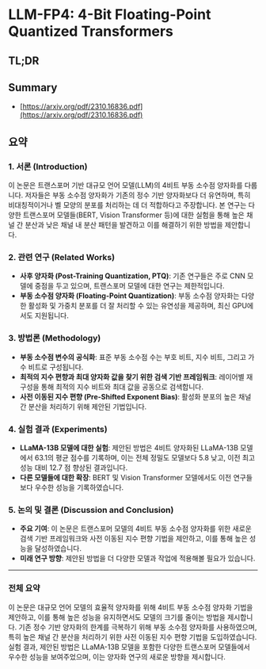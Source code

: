 # LLM-FP4: 4-Bit Floating-Point Quantized Transformers
## TL;DR
## Summary
- [https://arxiv.org/pdf/2310.16836.pdf](https://arxiv.org/pdf/2310.16836.pdf)

## 요약

### 1. 서론 (Introduction)

이 논문은 트랜스포머 기반 대규모 언어 모델(LLM)의 4비트 부동 소수점 양자화를 다룹니다. 저자들은 부동 소수점 양자화가 기존의 정수 기반 양자화보다 더 유연하며, 특히 비대칭적이거나 벨 모양의 분포를 처리하는 데 더 적합하다고 주장합니다. 본 연구는 다양한 트랜스포머 모델들(BERT, Vision Transformer 등)에 대한 실험을 통해 높은 채널 간 분산과 낮은 채널 내 분산 패턴을 발견하고 이를 해결하기 위한 방법을 제안합니다.

### 2. 관련 연구 (Related Works)

- **사후 양자화 (Post-Training Quantization, PTQ)**: 기존 연구들은 주로 CNN 모델에 중점을 두고 있으며, 트랜스포머 모델에 대한 연구는 제한적입니다.
- **부동 소수점 양자화 (Floating-Point Quantization)**: 부동 소수점 양자화는 다양한 활성화 및 가중치 분포를 더 잘 처리할 수 있는 유연성을 제공하며, 최신 GPU에서도 지원됩니다.

### 3. 방법론 (Methodology)

- **부동 소수점 변수의 공식화**: 표준 부동 소수점 수는 부호 비트, 지수 비트, 그리고 가수 비트로 구성됩니다.
- **최적의 지수 편향과 최대 양자화 값을 찾기 위한 검색 기반 프레임워크**: 레이어별 재구성을 통해 최적의 지수 비트와 최대 값을 공동으로 검색합니다.
- **사전 이동된 지수 편향 (Pre-Shifted Exponent Bias)**: 활성화 분포의 높은 채널 간 분산을 처리하기 위해 제안된 기법입니다.

### 4. 실험 결과 (Experiments)

- **LLaMA-13B 모델에 대한 실험**: 제안된 방법은 4비트 양자화된 LLaMA-13B 모델에서 63.1의 평균 점수를 기록하며, 이는 전체 정밀도 모델보다 5.8 낮고, 이전 최고 성능 대비 12.7 점 향상된 결과입니다.
- **다른 모델들에 대한 확장**: BERT 및 Vision Transformer 모델에서도 이전 연구들보다 우수한 성능을 기록하였습니다.

### 5. 논의 및 결론 (Discussion and Conclusion)

- **주요 기여**: 이 논문은 트랜스포머 모델의 4비트 부동 소수점 양자화를 위한 새로운 검색 기반 프레임워크와 사전 이동된 지수 편향 기법을 제안하고, 이를 통해 높은 성능을 달성하였습니다.
- **미래 연구 방향**: 제안된 방법을 더 다양한 모델과 작업에 적용해볼 필요가 있습니다.

---

### 전체 요약

이 논문은 대규모 언어 모델의 효율적 양자화를 위해 4비트 부동 소수점 양자화 기법을 제안하고, 이를 통해 높은 성능을 유지하면서도 모델의 크기를 줄이는 방법을 제시합니다. 기존 정수 기반 양자화의 한계를 극복하기 위해 부동 소수점 양자화를 사용하였으며, 특히 높은 채널 간 분산을 처리하기 위한 사전 이동된 지수 편향 기법을 도입하였습니다. 실험 결과, 제안된 방법은 LLaMA-13B 모델을 포함한 다양한 트랜스포머 모델들에서 우수한 성능을 보여주었으며, 이는 양자화 연구의 새로운 방향을 제시합니다.